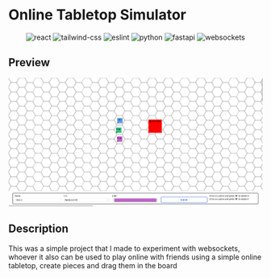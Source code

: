 # Online Tabletop Simulator

<p align="center">
  <img src="https://shields.io/badge/react-18.18.0-61DAFB?logo=react&style=for-the-badge&logoColor=white" alt="react">
  <img src="https://shields.io/badge/tailwind%20css-^3.3.2-06B6D4?logo=Tailwind%20CSS&style=for-the-badge&logoColor=white" alt="tailwind-css">
  <img src="https://shields.io/badge/eslint-^8.2.0-444?logo=eslint&style=for-the-badge&logoColor=white" alt="eslint">
  <img src="https://shields.io/badge/python-^3.10-306998?logo=python&style=for-the-badge&logoColor=white" alt="python">
  <img src="https://shields.io/badge/fastapi-^0.95.2-C21325?logo=fastapi&style=for-the-badge&logoColor=white" alt="fastapi">
  <img src="https://shields.io/badge/websockets-^11.0.3-FFD43B?logo=websockets&style=for-the-badge&logoColor=white" alt="websockets">
</p>

## Preview

![Tabletop Simulator Preview](images/tabletop_preview.png)

## Description

This was a simple project that I made to experiment with websockets, whoever it also can be used to play online with friends using a simple online tabletop, create pieces and drag them in the board
